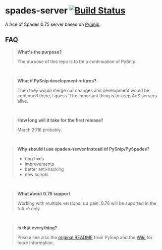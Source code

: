 # spades-server [![Build Status](https://travis-ci.org/feikname/spades-server.svg?branch=master)](https://travis-ci.org/feikname/spades-server)
A Ace of Spades 0.75 server based on [PySnip](https://github.com/NateShoffner/PySnip).

## FAQ
> **What's the purpose?**
>
> The purpose of this repo is to be a continuation of PySnip.

<br>

> **What if PySnip development returns?**
>
> Then they would merge our changes and development would be continued
> there, I guess. The important thing is to keep AoS servers alive.

<br>

> **How long will it take for the first release?**
>
> March 2016 probably. 

<br>

> **Why should I use spades-server instead of PySnip/PySpades?**
> 
> * bug fixes
> * improvements
> * better anti-hacking
> * new scripts

<br>

> **What about 0.76 support**
>
> Working with multiple versions is a pain. 0.76 will be suported in the
> future only.

<br>

> **Is that everything?**
>
> Please see also the [original README](OLD_README.md) from PySnip and
> the [Wiki](https://github.com/feikname/spades-server/wiki) for more information.
